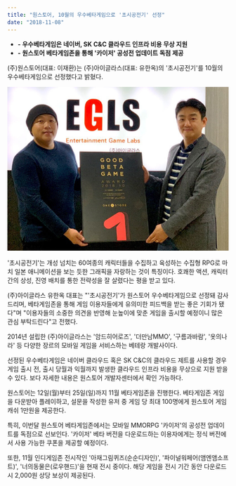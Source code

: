 ```yaml
---
title: "원스토어, 10월의 우수베타게임으로 '초시공전기' 선정"
date: "2018-11-08"
---
```


- **\- 우수베타게임은 네이버, SK C&C 클라우드 인프라 비용 무상 지원**
- **\- 원스토어 베타게임존을 통해 '카이저' 공성전 업데이트 독점 제공**

(주)원스토어(대표: 이재환)는 (주)아이글라스(대표: 유한옥)의 '초시공전기'를 10월의 우수베타게임으로 선정했다고 밝혔다.

![](images/181108_01.jpg)

'초시공전기'는 개성 넘치는 60여종의 캐릭터들을 수집하고 육성하는 수집형 RPG로 마치 일본 애니메이션을 보는 듯한 그래픽을 자랑하는 것이 특징이다. 호쾌한 액션, 캐릭터 간의 상성, 진영 배치를 통한 전략성을 잘 살렸다는 평을 받고 있다.

(주)아이글라스 유한옥 대표는 "'초시공전기'가 원스토어 우수베타게임으로 선정돼 감사 드리며, 베타게임존을 통해 게임 이용자들에게 유의미한 피드백을 받는 좋은 기회가 됐다"며 "이용자들의 소중한 의견을 반영해 눈높이에 맞춘 게임을 출시할 예정이니 많은 관심 부탁드린다"고 전했다.

2014년 설립한 (주)아이글라스는 '암드히어로즈', '더만남MMO', '구름과바람', '옷의나라' 등 다양한 장르의 모바일 게임을 서비스하는 베테랑 개발사이다.

선정된 우수베타게임은 네이버 클라우드 혹은 SK C&C의 클라우드 제트를 사용할 경우 게임 출시 전, 출시 당월과 익월까지 발생한 클라우드 인프라 비용을 무상으로 지원 받을 수 있다. 보다 자세한 내용은 원스토어 개발자센터에서 확인 가능하다.

원스토어는 12일(월)부터 25일(일)까지 11월 베타게임존을 진행한다. 베타게임존 게임을 다운받아 플레이하고, 설문을 작성한 유저 중 게임 당 최대 100명에게 원스토어 게임 캐쉬 1만원을 제공한다.

특히, 이번달 원스토어 베타게임존에서는 모바일 MMORPG '카이저'의 공성전 업데이트를 독점으로 선보인다. '카이저' 베타 버전을 다운로드하는 이용자에게는 정식 버전에서 사용 가능한 쿠폰을 제공할 예정이다.

또한, 11월 인디게임존 전시작인 '아재그림퀴즈(순순디자인)', '파이널워페어(앰엔앰소프트)', '너의동물은(로우핸드)'을 현재 전시 중이다. 해당 게임을 전시 기간 동안 다운로드 시 2,000원 상당 보상이 제공된다.
